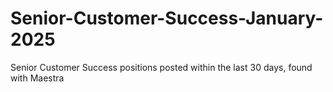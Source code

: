 # Senior-Customer-Success-January-2025
Senior Customer Success positions posted within the last 30 days, found with Maestra
